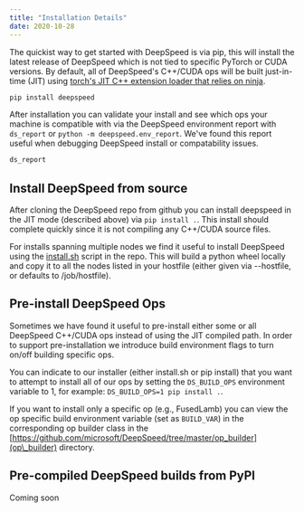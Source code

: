 ```yaml
---
title: "Installation Details"
date: 2020-10-28
---
```


The quickist way to get started with DeepSpeed is via pip, this will install
the latest release of DeepSpeed which is not tied to specific PyTorch or CUDA
versions. By default, all of DeepSpeed's C++/CUDA ops will be built
just-in-time (JIT) using [torch's JIT C++ extension loader that relies on
ninja](https://pytorch.org/docs/stable/cpp_extension.html).

```bash
pip install deepspeed
```

After installation you can validate your install and see which ops your machine
is compatible with via the DeepSpeed environment report with `ds_report` or
`python -m deepspeed.env_report`. We've found this report useful when debugging
DeepSpeed install or compatability issues.

```bash
ds_report
```

## Install DeepSpeed from source

After cloning the DeepSpeed repo from github you can install deepspeed in the
JIT mode (described above) via `pip install .`. This install should complete
quickly since it is not compiling any C++/CUDA source files.

For installs spanning multiple nodes we find it useful to install DeepSpeed
using the
[install.sh](https://github.com/microsoft/DeepSpeed/blob/master/install.sh)
script in the repo. This will build a python wheel locally and copy it to all
the nodes listed in your hostfile (either given via --hostfile, or defaults to
/job/hostfile).

## Pre-install DeepSpeed Ops

Sometimes we have found it useful to pre-install either some or all DeepSpeed
C++/CUDA ops instead of using the JIT compiled path. In order to support
pre-installation we introduce build environment flags to turn on/off building
specific ops.

You can indicate to our installer (either install.sh or pip install) that you
want to attempt to install all of our ops by setting the `DS_BUILD_OPS`
environment variable to 1, for example: `DS_BUILD_OPS=1 pip install .`.

If you want to install only a specific op (e.g., FusedLamb) you can view the op
specific build environment variable (set as `BUILD_VAR`) in the corresponding
op builder class in the
[https://github.com/microsoft/DeepSpeed/tree/master/op_builder](op\_builder)
directory.

## Pre-compiled DeepSpeed builds from PyPI

Coming soon
